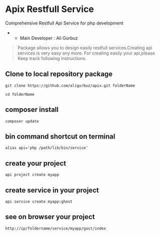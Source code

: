 # Apix Restfull Service
Comprehensive Restfull Api Service for php development
* - Main Developer : Ali Gurbuz

> Package allows you to design easily restfull services.Creating api services is very easy any more.
> For creating easily your api,please Keep track following instructions.



## Clone to local repository package

```
git clone https://github.com/aligurbuz/apix.git folderName

cd folderName

```

## composer install

```
composer update

```


## bin command shortcut on terminal

```
alias api='php /path/lib/bin/service'

```

## create your project

```
api project create myapp

```

## create service in your project

```
api service create myapp:ghost

```

## see on browser your project

```
http://ip/foldername/service/myapp/gost/index

```
